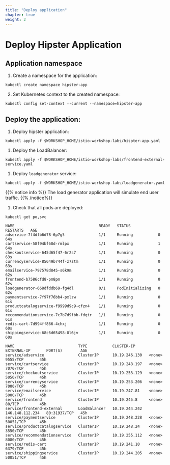 ```yaml
---
title: "Deploy application"
chapter: true
weight: 2
---
```


# Deploy Hipster Application


## Application namespace

1. Create a namespace for the application:
```
kubectl create namespace hipster-app
```

2. Set Kubernetes context to the created namespace:

```
kubectl config set-context --current --namespace=hipster-app
```


##  Deploy the application:

1. Deploy hipster application:

```
kubectl apply -f $WORKSHOP_HOME/istio-workshop-labs/hispter-app.yaml
```

1. Deploy the LoadBalancer:

```
kubectl apply -f $WORKSHOP_HOME/istio-workshop-labs/frontend-external-service.yaml
```

1. Deploy `loadgenerator` service:

```
kubectl apply -f $WORKSHOP_HOME/istio-workshop-labs/loadgenerator.yaml
```

{{% notice info %}}
The load generator application will simulate end user traffic.
{{% /notice%}}


1. Check that all pods are deployed:

```
kubectl get po,svc
```

```
NAME                                     READY   STATUS            RESTARTS   AGE
adservice-7f4dfb6d78-6p7g5               1/1     Running           0          64s
cartservice-58f94bf68d-rmlpx             1/1     Running           1          64s
checkoutservice-645d65f47-6r2s7          1/1     Running           0          63s
currencyservice-85649b744f-z7ztm         1/1     Running           0          63s
emailservice-797578d845-s6k9m            1/1     Running           0          62s
frontend-b7586cfd8-pm8pm                 1/1     Running           0          62s
loadgenerator-668dfddb69-fg4dl           0/1     PodInitializing   0          62s
paymentservice-7f97f76bb4-pxlzw          1/1     Running           0          61s
productcatalogservice-f9999d9c9-cfzn4    1/1     Running           0          61s
recommendationservice-7c7b7d9fbb-fdqtr   1/1     Running           0          61s
redis-cart-7d994ff866-4chxj              1/1     Running           0          60s
shippingservice-68c6d65498-8l6jv         1/1     Running           0          60s

NAME                            TYPE           CLUSTER-IP      EXTERNAL-IP       PORT(S)        AGE
service/adservice               ClusterIP      10.19.246.130   <none>            9555/TCP       45h
service/cartservice             ClusterIP      10.19.248.197   <none>            7070/TCP       45h
service/checkoutservice         ClusterIP      10.19.253.129   <none>            5050/TCP       45h
service/currencyservice         ClusterIP      10.19.253.206   <none>            7000/TCP       45h
service/emailservice            ClusterIP      10.19.247.81    <none>            5000/TCP       45h
service/frontend                ClusterIP      10.19.245.8     <none>            80/TCP         45h
service/frontend-external       LoadBalancer   10.19.244.242   146.148.112.234   80:31937/TCP   45h
service/paymentservice          ClusterIP      10.19.248.228   <none>            50051/TCP      45h
service/productcatalogservice   ClusterIP      10.19.248.24    <none>            3550/TCP       45h
service/recommendationservice   ClusterIP      10.19.255.112   <none>            8080/TCP       45h
service/redis-cart              ClusterIP      10.19.241.10    <none>            6379/TCP       45h
service/shippingservice         ClusterIP      10.19.244.205   <none>            50051/TCP      45h

```
